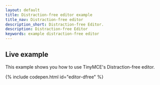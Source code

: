 ```yaml
---
layout: default
title: Distraction-free editor example
title_nav: Distraction-free editor
description_short: Distraction-free Editor.
description: Distraction-free Editor
keywords: example distraction-free editor
---
```


## Live example

This example shows you how to use TinyMCE's Distraction-free editor.

{% include codepen.html id="editor-dfree" %}
